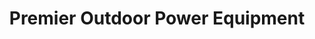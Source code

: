 ---
title: "Premier Outdoor Power Equipment"
url: /franklin/premier-outdoor-power-equipment/
shop: groundskeeping
---